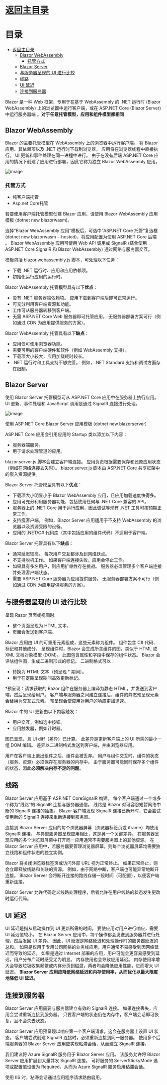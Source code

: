 
# [返回主目录](Readme.md)

# 目录 <!-- omit in toc --> 
- [返回主目录](#返回主目录)
  - [Blazor WebAssembly](#blazor-webassembly)
    - [托管方式](#托管方式)
  - [Blazor Server](#blazor-server)
  - [与服务器呈现的 UI 进行比较](#与服务器呈现的-ui-进行比较)
  - [线路](#线路)
  - [UI 延迟](#ui-延迟)
  - [连接到服务器](#连接到服务器)

Blazor 是一种 Web 框架，专用于在基于 WebAssembly 的 .NET 运行时 (Blazor WebAssembly) 上的浏览器中运行客户端，或在 ASP.NET Core (Blazor Server) 中运行服务器端 。**对于任意托管模型，应用和组件模型都相同**

## Blazor WebAssembly
Blazor 的主要托管模型在 WebAssembly 上的浏览器中运行客户端。 将 Blazor 应用、其依赖项以及 .NET 运行时下载到浏览器。 应用将在浏览器线程中直接执行。 UI 更新和事件处理在同一进程中进行。 由于在没有后端 ASP.NET Core 应用的情况下创建了应用进行部署，因此它称为独立 Blazor WebAssembly 应用。

![image](image/blazor-webassembly%20(1).png)

### 托管方式
- 纯客户端托管
- Asp.net Core托管

若要使用客户端托管模型创建 Blazor 应用，请使用 Blazor WebAssembly 应用模板 (dotnet new blazorwasm)。

选择“Blazor WebAssembly 应用”模板后，可选中“ASP.NET Core 托管”复选框 (dotnet new blazorwasm --hosted)，将应用配置为使用 ASP.NET Core 后端 。 Blazor WebAssembly 应用可使用 Web API 调用或 SignalR (结合使用 ASP.NET Core SignalR 和 Blazor WebAssembly) 通过网络与服务器交互。

模板包括 blazor.webassembly.js 脚本，可处理以下任务：
- 下载 .NET 运行时、应用和应用依赖项。
- 初始化运行应用的运行时。

Blazor WebAssembly 托管模型具有以下**优点**：
- 没有 .NET 服务器端依赖项。 应用下载到客户端后即可正常运行。
- 可充分利用客户端资源和功能。
- 工作可从服务器转移到客户端。
- 无需 ASP.NET Core Web 服务器即可托管应用。 无服务器部署方案可行（例如通过 CDN 为应用提供服务的方案）。

Blazor WebAssembly 托管具有以下**缺点**：
- 应用仅可使用浏览器功能。
- 需要可用的客户端硬件和软件（例如 WebAssembly 支持）。
- 下载项大小较大，应用加载耗时较长。
- .NET 运行时和工具支持不够完善。 例如，.NET Standard 支持和调试方面存在限制。

## Blazor Server

使用 Blazor Server 托管模型可从 ASP.NET Core 应用中在服务器上执行应用。 UI 更新、事件处理和 JavaScript 调用是通过 SignalR 连接进行处理。

![image](image/blazor-server%20(1).png)

使用 ASP.NET Core Blazor Server 应用模板 (dotnet new blazorserver)

ASP.NET Core 应用会引用应用的 Startup 类以添加以下内容：
- 服务器端服务。
- 用于请求处理管道的应用。

blazor.server.js 脚本会建立客户端连接。 应用负责根据需要保存和还原应用状态（例如在网络连接丢失时）。 blazor.server.js 脚本由 ASP.NET Core 共享框架中的嵌入资源提供。

Blazor Server 托管模型具有以下**优点**：
- 下载项大小明显小于 Blazor WebAssembly 应用，且应用加载速度快得多。
- 应用可充分利用服务器功能，包括使用任何与 .NET Core 兼容的 API。
- 服务器上的 .NET Core 用于运行应用，因此调试等现有 .NET 工具可按预期正常工作。
- 支持瘦客户端。 例如，Blazor Server 应用适用于不支持 WebAssembly 的浏览器以及资源受限的设备。
- 应用的 .NET/C# 代码库（其中包括应用的组件代码）不适用于客户端。


Blazor Server 托管具有以下**缺点**：
- 通常延迟较高。 每次用户交互都涉及到网络跃点。
- 不支持脱机工作。 如果客户端连接失败，应用会停止工作。
- 如果具有多名用户，则应用扩缩性存在挑战。 服务器必须管理多个客户端连接并处理客户端状态。
- 需要 ASP.NET Core 服务器为应用提供服务。 无服务器部署方案不可行（例如通过 CDN 为应用提供服务的方案）。

## 与服务器呈现的 UI 进行比较
呈现 Razor 页面或视图时:
- 整个页面呈现为 HTML 文本。
- 页面会发送到客户端。

Blazor 应用由 UI 的可重用元素组成，这些元素称为组件。 组件包含 C# 代码、标记和其他成分。 呈现组件时，Blazor 会生成所含组件的图，类似于 HTML 或 XML 文档对象模型 (DOM)。 此图包含属性和字段中保存的组件状态。 Blazor 会评估组件图，生成二进制形式的标记。 二进制格式可以：
- 转换为 HTML 文本（预呈现 † 期间）。
- 用于在定期呈现期间高效更新标记。

†预呈现：请求获取的 Razor 组件在服务器上编译为静态 HTML，并发送到客户端，然后呈现给用户。 客户端与服务器之间建立连接后，组件的静态预呈现元素会替换为交互式元素。 预呈现会使应用对用户的响应更加迅速。

Blazor 中的 UI 更新由以下内容触发：
- 用户交互，例如选中按钮。
- 应用触发器，例如计时器。

图已呈现，且 UI diff（差异）已计算。 此差异是更新客户端上的 UI 所需的最小一组 DOM 编辑。 差异以二进制格式发送到客户端，并由浏览器应用。

用户在客户端上退出组件之后，组件会被丢弃。 用户与组件交互时，组件的状态（服务、资源）必须保存在服务器的内存中。 由于服务器可能同时保存多个组件的状态，因此**必须解决内存不足的问题**。 

## 线路
Blazor Server 应用基于 ASP.NET CoreSignalR 构建。 每个客户端通过一个或多个称为“线路”的 SignalR 连接与服务器通信。 线路是 Blazor 对可容忍短暂网络中断的 SignalR 连接的抽象。 Blazor 客户端发现 SignalR 连接已断开时，它会尝试使用新的 SignalR 连接来重新连接到服务器。

连接到 Blazor Server 应用的每个浏览器屏幕（浏览器标签页或 iframe）均使用 SignalR 连接。 与典型服务器呈现应用相比，这是另一个关键差异。 在服务器呈现应用的多个浏览器屏幕中打开同一应用通常不需要服务器上的其他资源。 在 Blazor Server 应用中，若服务器要管理浏览器屏幕，则每个浏览器屏幕均需要独立线路和组件状态的独立实例。

Blazor 将关闭浏览器标签页或访问外部 URL 视为正常终止。 如果正常终止，则会立即释放线路和关联的资源。 例如，由于网络中断，客户端也可能异常地断开连接。 Blazor Server 会将断开连接的路线存储一段时间（可配置），以便客户端重新连接。

Blazor Server 允许代码定义线路处理程序，后者允许在用户线路的状态发生更改时运行代码。

## UI 延迟

UI 延迟是指从启动操作到 UI 更新所需的时间。 要使应用对用户进行响应，需要 UI 延迟值较小。 在 Blazor Server 应用中，每个操作都会发送到服务器并进行处理，然后发回 UI 差异。 因此，UI 延迟是网络延迟和处理操作时的服务器延迟的总和。
如果是仅用于专用公司网络的业务线应用，用户通常不易感受到因网络延迟而导致的延迟。 如果是通过 Internet 部署的应用，用户可能会更容易感受到延迟，用户分布广泛时感受尤为明显。
内存使用也会导致应用延迟。 内存使用率增大会导致垃圾收集频繁或内存分页到磁盘，两者均会降低应用性能，进而增大 UI 延迟。
**Blazor Server 应用应降低网络延迟和内存使用率，从而优化以最大限度地降低 UI 延迟。**

## 连接到服务器
Blazor Server 应用需要与服务器建立有效的 SignalR 连接。 如果连接丢失，应用会尝试重新连接到服务器。 只要客户端的状态仍在内存中，客户端会话即可恢复，且不会失去状态。

Blazor Server 应用预呈现以响应第一个客户端请求，这会在服务器上设置 UI 状态。 客户端尝试创建 SignalR 连接时，必须重新连接到同一服务器。 使用多个后端服务器的 Blazor Server 应用应实现粘滞会话，从而建立 SignalR 连接。

我们建议将 Azure SignalR 服务用于 Blazor Server 应用。 该服务允许将 Blazor Server 应用扩展到大量并发 SignalR 连接。 可将服务的 ServerStickyMode 选项或配置值设置为 Required，从而为 Azure SignalR 服务启用粘滞会话。 

使用 IIS 时，粘滞会话通过应用程序请求路由启用。 

